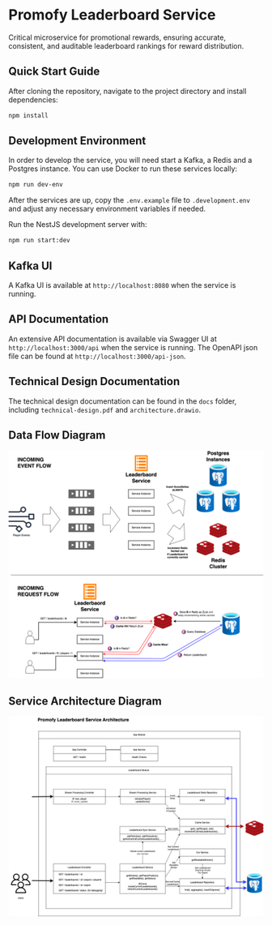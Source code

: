 # Promofy Leaderboard Service

Critical microservice for promotional rewards, ensuring accurate, consistent, and auditable leaderboard rankings for reward distribution.

## Quick Start Guide

After cloning the repository, navigate to the project directory and install dependencies:

```bash
npm install
```

## Development Environment

In order to develop the service, you will need start a Kafka, a Redis and a Postgres instance. You can use Docker to run these services locally:

```bash
npm run dev-env
```

After the services are up, copy the `.env.example` file to `.development.env` and adjust any necessary environment variables if needed.

Run the NestJS development server with:

```bash
npm run start:dev
```

## Kafka UI

A Kafka UI is available at `http://localhost:8080` when the service is running.

## API Documentation

An extensive API documentation is available via Swagger UI at `http://localhost:3000/api` when the service is running.
The OpenAPI json file can be found at `http://localhost:3000/api-json`.

## Technical Design Documentation

The technical design documentation can be found in the `docs` folder, including `technical-design.pdf` and `architecture.drawio`.

## Data Flow Diagram

![Data Flow Diagram](./docs/data-flows.png)

## Service Architecture Diagram

![Service Architecture Diagram](./docs/service-architecture.png)
